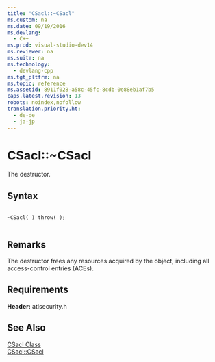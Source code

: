 ```yaml
---
title: "CSacl::~CSacl"
ms.custom: na
ms.date: 09/19/2016
ms.devlang: 
  - C++
ms.prod: visual-studio-dev14
ms.reviewer: na
ms.suite: na
ms.technology: 
  - devlang-cpp
ms.tgt_pltfrm: na
ms.topic: reference
ms.assetid: 8911f028-a58c-45fc-8cdb-0e88eb1af7b5
caps.latest.revision: 13
robots: noindex,nofollow
translation.priority.ht: 
  - de-de
  - ja-jp
---
```

# CSacl::~CSacl
The destructor.  
  
## Syntax  
  
```  
  
~CSacl( ) throw( );  
  
```  
  
## Remarks  
 The destructor frees any resources acquired by the object, including all access-control entries (ACEs).  
  
## Requirements  
 **Header:** atlsecurity.h  
  
## See Also  
 [CSacl Class](../vs140/CSacl-Class.md)   
 [CSacl::CSacl](../vs140/CSacl--CSacl.md)
